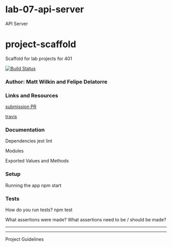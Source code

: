 # lab-07-api-server
API Server
# project-scaffold
Scaffold for lab projects for 401

[![Build Status](https://www.travis-ci.com/mwilkin-401-advanced-javascript/lab-04.svg?branch=master)](https://www.travis-ci.com/mwilkin-401-advanced-javascript/lab-04)

### Author: Matt Wilkin and Felipe Delatorre

### Links and Resources
[submission PR](https://github.com/mwilkin-401-advanced-javascript/lab-07-api-server/pull/1)

[travis](https://www.travis-ci.com/mwilkin-401-advanced-javascript/lab-04)

### Documentation

Dependencies
jest
lint

Modules


Exported Values and Methods


### Setup

Running the app
npm start

### Tests
How do you run tests?
npm test

What assertions were made?
What assertions need to be / should be made?

_________________
_________________

Project Guidelines